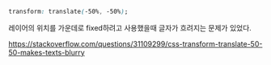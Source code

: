 ```css
transform: translate(-50%, -50%);

```

레이어의 위치를 가운데로 fixed하려고 사용했을때 글자가 흐려지는 문제가 있었다.

https://stackoverflow.com/questions/31109299/css-transform-translate-50-50-makes-texts-blurry